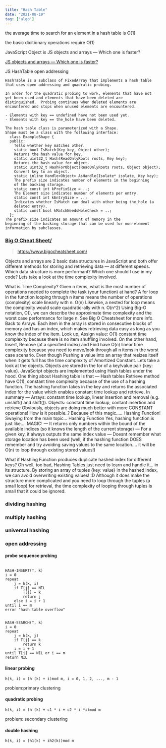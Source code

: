 ```yaml
---
title: "Hash Table"
date: "2021-08-19"
tag: ['algo']
---
```

the average time to search for an element in a hash table is O(1)

the basic dicitionary operations require O(1)

JavaScript Object is 
JS objects and arrays — Which one is faster? 

[JS objects and arrays — Which one is faster? ](https://sherryhsu.medium.com/js-objects-and-arrays-which-one-is-faster-cfcdb1281704)

JS HashTable open addressing
```
HashTable is a subclass of FixedArray that implements a hash table
that uses open addressing and quadratic probing.

In order for the quadratic probing to work, elements that have not
yet been used and elements that have been deleted are
distinguished.  Probing continues when deleted elements are
encountered and stops when unused elements are encountered.

- Elements with key == undefined have not been used yet.
- Elements with key == the_hole have been deleted.

The hash table class is parameterized with a Shape.
Shape must be a class with the following interface:
  class ExampleShape {
  public:
    Tells whether key matches other.
    static bool IsMatch(Key key, Object other);
    Returns the hash value for key.
    static uint32_t Hash(ReadOnlyRoots roots, Key key);
    Returns the hash value for object.
    static uint32_t HashForObject(ReadOnlyRoots roots, Object object);
    Convert key to an object.
    static inline Handle<Object> AsHandle(Isolate* isolate, Key key);
    The prefix size indicates number of elements in the beginning
    of the backing storage.
    static const int kPrefixSize = ..;
    The Element size indicates number of elements per entry.
    static const int kEntrySize = ..;
    Indicates whether IsMatch can deal with other being the_hole (a
    deleted entry).
    static const bool kMatchNeedsHoleCheck = ..;
  };
The prefix size indicates an amount of memory in the
beginning of the backing storage that can be used for non-element
information by subclasses.
```

### [Big O Cheat Sheet/](https://www.bigocheatsheet.com)
>https://www.bigocheatsheet.com/

Objects and arrays are 2 basic data structures in JavaScript and both offer different methods for storing and retrieving data — at different speeds.
Which data structure is more performant? Which one should I use in my code? Lets take a look at the time complexity involved.

What is Time Complexity?
Given n items, what is the most number of operations needed to complete the task (your function) at hand?
A for loop in the function looping through n items means the number of operations (complexity) scale linearly with n. O(n)
Likewise, a nested for loop means the complexity would scale quadratic-ally with n. O(n^2)
Using Big-O notation, O(), we can describe the approximate time complexity and the worst case performance for large n. See Big O Cheatsheet for more info.
Back to Arrays. Each item in the array is stored in consecutive blocks of memory and has an index, which makes retrieving data easy as long as you know the index of the item.
Look up, Assign value: O(1) constant time complexity because there is no item shuffling involved. On the other hand, Insert, Remove (at a specified index) and Find have O(n) linear time complexity because you need to move/look through all n items in the worst case scenario. Even though Pushing a value into an array that resizes itself when it gets full has the time complexity of Amortized Constant.
Lets take a look at the objects. Objects are stored in the for of a key/value pair {key: value}. JavaScript objects are implemented using Hash tables under the hood. One thing about Hashing table is that — Hash tables Retrieve method have O(1), constant time complexity because of the use of a hashing function. The hashing function takes in the key and returns the associated index for the value which enables constant time lookup and retrieve.
In summary —
Arrays: constant time lookup, linear insertion and removal (e.g. unshift() and shift()).
Objects: constant time lookup, contant insertion and retrieve
Obviously, objects are doing much better with more CONSTANT operations! How is it possible..? Because of this magic….. Hashing Function!
Swaying from the main topic…
Hashing Function
Yes, hashing function is just like…. MAGIC!
— It returns only numbers within the bound of the available indices (so it knows the length of the current storage)
— For a given key, it always outputs the same index value
— Doesnt remember what storage location has been used (well, if the hashing function DOES remember and try avoiding saving values to the same location…. it will be O(n) to loop through existing stored values!)

What if Hashing Function produces duplicate hashed index for different keys?
Oh well, too bad, Hashing Tables just need to learn and handle it… in its structure. By storing an array of tuples {key: value} in the hashed index, we can avoid overwriting existing values! :D Although it does make the structure more complicated and you need to loop through the tuples (a small loop) for retrieval, the time complexity of looping through tuples is small that it could be ignored.

### dividing hashing

### multiply hashing

### universal hashing



### open addressing

#### probe sequence probing
```

HASH-INSERT(T, k)
i = 0
repeat
    j = h(k, i)
    if T[j] == NIL
        T[j] = k
        return j
    else i = i + 1
until i == m
error "hash table overflow"


HASH-SEARCH(T, k)
i = 0
repeat
    j = h(k, j)
    if T[j] == k
        return k
    i = i + 1
until T[j] == NIL or i == m
return NIL

```

#### linear probing

```
h(k, i) = (h'(k) + i)mod m, i = 0, 1, 2, ..., m - 1
```

problem:primary clustering

#### quadratic probing

```
h(k, i) = (h'(k) + c1 * i + c2 * i *i)mod m
```

problem: secondary clustering

#### double hashing

```
h(k, i) = (h1(k) + ih2(k))mod m
```

